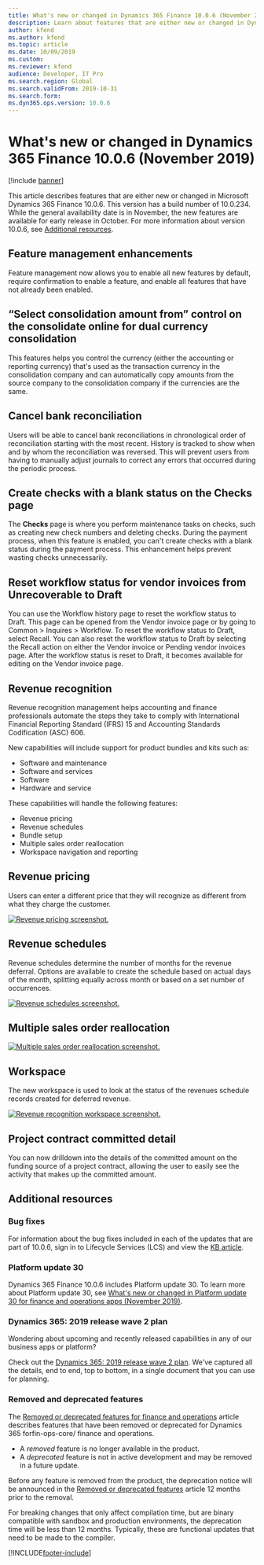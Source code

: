 ```yaml
---
title: What's new or changed in Dynamics 365 Finance 10.0.6 (November 2019)
description: Learn about features that are either new or changed in Dynamics 365 Finance 10.0.6 distributed in November 2019 with an outline on feature management enhancements.
author: kfend
ms.author: kfend
ms.topic: article
ms.date: 10/09/2019
ms.custom:
ms.reviewer: kfend 
audience: Developer, IT Pro
ms.search.region: Global
ms.search.validFrom: 2019-10-31
ms.search.form: 
ms.dyn365.ops.version: 10.0.6
---
```


# What's new or changed in Dynamics 365 Finance 10.0.6 (November 2019)

[!include [banner](../includes/banner.md)]

This article describes features that are either new or changed in Microsoft Dynamics 365 Finance 10.0.6. This version has a build number of 10.0.234. While the general availability date is in November, the new features are available for early release in October. For more information about version 10.0.6, see [Additional resources](#additional-resources).

## Feature management enhancements
Feature management now allows you to enable all new features by default, require confirmation to enable a feature, and enable all features that have not already been enabled. 

## “Select consolidation amount from” control on the consolidate online for dual currency consolidation
This features helps you control the currency (either the accounting or reporting currency) that's used as the transaction currency in the consolidation company and can automatically copy amounts from the source company to the consolidation company if the currencies are the same.

## Cancel bank reconciliation
Users will be able to cancel bank reconciliations in chronological order of reconciliation starting with the most recent. History is tracked to show when and by whom the reconciliation was reversed. This will prevent users from having to manually adjust journals to correct any errors that occurred during the periodic process.

## Create checks with a blank status on the Checks page
The **Checks** page is where you perform maintenance tasks on checks, such as creating new check numbers and deleting checks. During the payment process, when this feature is enabled, you can't create checks with a blank status during the payment process. This enhancement helps prevent wasting checks unnecessarily.

## Reset workflow status for vendor invoices from Unrecoverable to Draft
You can use the Workflow history page to reset the workflow status to Draft. This page can be opened from the Vendor invoice page or by going to Common > Inquires > Workflow. To reset the workflow status to Draft, select Recall. You can also reset the workflow status to Draft by selecting the Recall action on either the Vendor invoice or Pending vendor invoices page. After the workflow status is reset to Draft, it becomes available for editing on the Vendor invoice page.

## Revenue recognition
Revenue recognition management helps accounting and finance professionals automate the steps they take to comply with International Financial Reporting Standard (IFRS) 15 and Accounting Standards Codification (ASC) 606.

New capabilities will include support for product bundles and kits such as:

- Software and maintenance
- Software and services
- Software
- Hardware and service

These capabilities will handle the following features:

- Revenue pricing 
- Revenue schedules
- Bundle setup 
- Multiple sales order reallocation
- Workspace navigation and reporting

## Revenue pricing
Users can enter a different price that they will recognize as different from what they charge the customer.

[![Revenue pricing screenshot.](../accounts-receivable/media/rev-rec-whats-new-1-revenue-pricing.png)](../accounts-receivable/media/rev-rec-whats-new-1-revenue-pricing.png)

## Revenue schedules
Revenue schedules determine the number of months for the revenue deferral. Options are available to create the schedule based on actual days of the month, splitting equally across month or based on a set number of occurrences.

[![Revenue schedules screenshot.](../accounts-receivable/media/rev-rec-whats-new-2-revenue-schedules.png)](../accounts-receivable/media/rev-rec-whats-new-2-revenue-schedules.png)

## Multiple sales order reallocation

[![Multiple sales order reallocation screenshot.](../accounts-receivable/media/rev-rec-whats-new-3-multiple-sales-order-reallocation.png)](../accounts-receivable/media/rev-rec-whats-new-3-multiple-sales-order-reallocation.png)

## Workspace 
The new workspace is used to look at the status of the revenues schedule records created for deferred revenue.

[![Revenue recognition workspace screenshot.](../accounts-receivable/media/rev-rec-whats-new-4-revenue-recognition-workspace.png)](../accounts-receivable/media/rev-rec-whats-new-4-revenue-recognition-workspace.png)

## Project contract committed detail
You can now drilldown into the details of the committed amount on the funding source of a project contract, allowing the user to easily see the activity that makes up the committed amount.

## Additional resources

### Bug fixes
For information about the bug fixes included in each of the updates that are part of 10.0.6, sign in to Lifecycle Services (LCS) and view the [KB article](https://fix.lcs.dynamics.com/Issue/Details?bugId=369581&dbType=3&qc=ba058110be40fe16a39469298041b1a7baf82eb65bb9df4d864602d2c6bf93d7).

### Platform update 30
Dynamics 365 Finance 10.0.6 includes Platform update 30. To learn more about Platform update 30, see [What's new or changed in Platform update 30 for finance and operations apps (November 2019)](../../fin-ops-core/fin-ops/get-started/whats-new-platform-update-30.md).

### Dynamics 365: 2019 release wave 2 plan
Wondering about upcoming and recently released capabilities in any of our business apps or platform?

Check out the [Dynamics 365: 2019 release wave 2 plan](/dynamics365-release-plan/2019wave2/). We've captured all the details, end to end, top to bottom, in a single document that you can use for planning.

### Removed and deprecated features
The [Removed or deprecated features for finance and operations](../../fin-ops-core/dev-itpro/migration-upgrade/deprecated-features.md) article describes features that have been removed or deprecated for Dynamics 365 forfin-ops-core/ finance and operations.

- A *removed* feature is no longer available in the product.
- A *deprecated* feature is not in active development and may be removed in a future update.

Before any feature is removed from the product, the deprecation notice will be announced in the [Removed or deprecated features](../../fin-ops-core/dev-itpro/migration-upgrade/deprecated-features.md) article 12 months prior to the removal.

For breaking changes that only affect compilation time, but are binary compatible with sandbox and production environments, the deprecation time will be less than 12 months. Typically, these are functional updates that need to be made to the compiler.


[!INCLUDE[footer-include](../../includes/footer-banner.md)]


